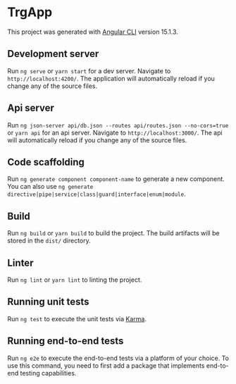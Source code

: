 # TrgApp

This project was generated with [Angular CLI](https://github.com/angular/angular-cli) version 15.1.3.

## Development server

Run `ng serve` or `yarn start` for a dev server. Navigate to `http://localhost:4200/`. The application will automatically reload if you change any of the source files.

## Api server

Run `ng json-server api/db.json --routes api/routes.json --no-cors=true` or `yarn api` for an api server. Navigate to `http://localhost:3000/`. The api will automatically reload if you change any of the source files.

## Code scaffolding

Run `ng generate component component-name` to generate a new component. You can also use `ng generate directive|pipe|service|class|guard|interface|enum|module`.

## Build

Run `ng build` or `yarn build` to build the project. The build artifacts will be stored in the `dist/` directory.

## Linter

Run `ng lint` or `yarn lint` to linting the project.

## Running unit tests

Run `ng test` to execute the unit tests via [Karma](https://karma-runner.github.io).

## Running end-to-end tests

Run `ng e2e` to execute the end-to-end tests via a platform of your choice. To use this command, you need to first add a package that implements end-to-end testing capabilities.
